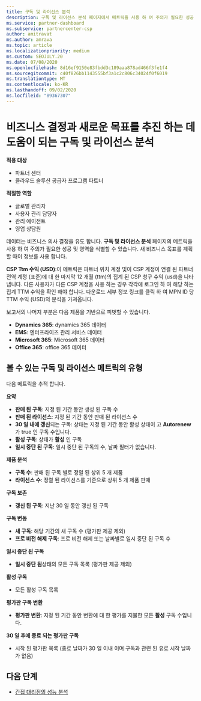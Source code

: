 ```yaml
---
title: 구독 및 라이선스 분석
description: 구독 및 라이선스 분석 페이지에서 메트릭을 사용 하 여 주의가 필요한 성공 및 영역을 확인 하는 방법을 알아봅니다.
ms.service: partner-dashboard
ms.subservice: partnercenter-csp
author: amitravat
ms.author: amrava
ms.topic: article
ms.localizationpriority: medium
ms.custom: SEOJULY.20
ms.date: 07/08/2020
ms.openlocfilehash: 8d16ef9150e83fbdd3c189aaa878ad466f3fe1f4
ms.sourcegitcommit: c40f826bb1143555bf3a1c2c806c34024f0f6019
ms.translationtype: MT
ms.contentlocale: ko-KR
ms.lasthandoff: 09/02/2020
ms.locfileid: "89367307"
---
```

# <a name="analyze-subscriptions-and-licenses-to-help-you-drive-business-decisions-and-new-goals"></a>비즈니스 결정과 새로운 목표를 추진 하는 데 도움이 되는 구독 및 라이선스 분석

**적용 대상**

- 파트너 센터
- 클라우드 솔루션 공급자 프로그램 파트너

**적절한 역할**

- 글로벌 관리자
- 사용자 관리 담당자
- 관리 에이전트
- 영업 상담원

데이터는 비즈니스 의사 결정을 유도 합니다. **구독 및 라이선스 분석** 페이지의 메트릭을 사용 하 여 주의가 필요한 성공 및 영역을 식별할 수 있습니다. 새 비즈니스 목표를 계획할 때이 정보를 사용 합니다.

**CSP Ttm 수익 (USD)**:이 메트릭은 파트너 위치 계정 및이 CSP 계정이 연결 된 파트너 전역 계정 (표준)에 대 한 마지막 12 개월 (ttm)의 집계 된 CSP 청구 수익 (usd)을 나타냅니다. 다른 사용자가 다른 CSP 계정을 사용 하는 경우 각각에 로그인 하 여 해당 하는 집계 TTM 수익을 확인 해야 합니다.  다운로드 세부 정보 링크를 클릭 하 여 MPN ID 당 TTM 수익 (USD)의 분석을 가져옵니다.

보고서의 나머지 부분은 다음 제품을 기반으로 피벗할 수 있습니다.

 - **Dynamics 365**: dynamics 365 데이터  
 - **EMS**: 엔터프라이즈 관리 서비스 데이터  
 - **Microsoft 365**: Microsoft 365 데이터  
 - **Office 365**: office 365 데이터  


## <a name="types-of-subscription-and-license-metrics-you-can-view"></a>볼 수 있는 구독 및 라이선스 메트릭의 유형

다음 메트릭을 추적 합니다.

**요약**  
 - **판매 된 구독**: 지정 된 기간 동안 생성 된 구독 수  
 - **판매 된 라이선스**: 지정 된 기간 동안 판매 된 라이선스 수   
 - **30 일 내에 갱신**되는 구독: 상태는 지정 된 기간 동안 활성 상태이 고 **Autorenew** 가 true 인 구독 수입니다.
 - **활성 구독**: 상태가 **활성** 인 구독  
 - **일시 중단 된 구독**: 일시 중단 된 구독의 수, 날짜 필터가 없습니다.  

**제품 분석**  
 - **구독 수**: 판매 된 구독 별로 정렬 된 상위 5 개 제품  
 - **라이선스 수**: 정렬 된 라이선스를 기준으로 상위 5 개 제품 판매

**구독 보존**
 - **갱신 된 구독**: 지난 30 일 동안 갱신 된 구독  

**구독 변동**  
 - **새 구독**: 해당 기간의 새 구독 수 (평가판 제공 제외)  
 - **프로 비전 해제 구독**: 프로 비전 해제 또는 날짜별로 일시 중단 된 구독 수  

**일시 중단 된 구독**  
 - **일시 중단 됨**상태의 모든 구독 목록 (평가판 제공 제외)  
  
**활성 구독**
 - 모든 활성 구독 목록  

**평가판 구독 변환**  
 - **평가판 변환**: 지정 된 기간 동안 변환에 대 한 평가를 지불한 모든 **활성** 구독 수입니다.  

**30 일 후에 종료 되는 평가판 구독**  
 - 시작 된 평가판 목록 (종료 날짜가 30 일 이내 이며 구독과 관련 된 유료 시작 날짜가 없음)  

## <a name="next-steps"></a>다음 단계

- [간접 대리점의 성능 분석](analyze-indirect-resellers.md)